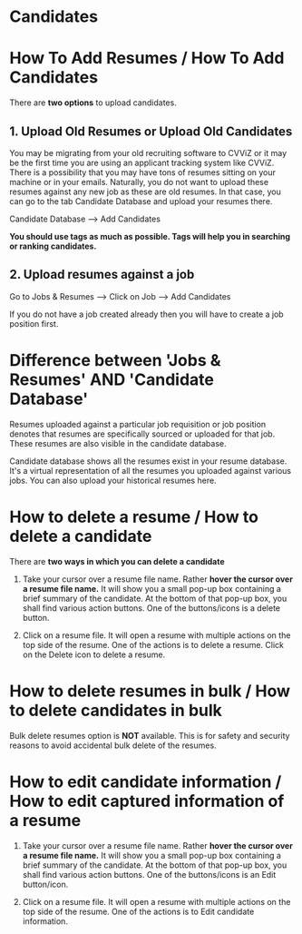 # Candidates

# How To Add Resumes / How To Add Candidates 

There are **two options** to upload candidates.

## 1. Upload Old Resumes or Upload Old Candidates

You may be migrating from your old recruiting software to CVViZ or it may be the first time you are using an applicant tracking system like CVViZ. There is a possibility that you may have tons of resumes sitting on your machine or in your emails. Naturally, you do not want to upload these resumes against any new job as these are old resumes. In that case, you can go to the tab Candidate Database and upload your resumes there. 

Candidate Database --> Add Candidates 

**You should use tags as much as possible. Tags will help you in searching or ranking candidates.** 

## 2. Upload resumes against a job

Go to Jobs & Resumes --> Click on Job --> Add Candidates

If you do not have a job created already then you will have to create a job position first. 

# Difference between 'Jobs & Resumes' AND 'Candidate Database'

Resumes uploaded against a particular job requisition or job position denotes that resumes are specifically sourced or uploaded for that job. These resumes are also visible in the candidate database.

Candidate database shows all the resumes exist in your resume database.  It's a virtual representation of all the resumes you uploaded against various jobs. You can also upload your historical resumes here. 

# How to delete a resume / How to delete a candidate

There are **two ways in which you can delete a candidate**

1. Take your cursor over a resume file name. Rather **hover the cursor over a resume file name.** It will show you a small pop-up box containing a brief summary of the candidate. At the bottom of that pop-up box, you shall find various action buttons. One of the buttons/icons is a delete button.

2. Click on a resume file. It will open a resume with multiple actions on the top side of the resume. One of the actions is to delete a resume. Click on the Delete icon to delete a resume.

# How to delete resumes in bulk / How to delete candidates in bulk

 Bulk delete resumes option is **NOT** available. This is for safety and security reasons to avoid accidental bulk delete of the resumes.

# How to edit candidate information / How to edit  captured information of a resume


1. Take your cursor over a resume file name. Rather **hover the cursor over a resume file name.** It will show you a small pop-up box containing a brief summary of the candidate. At the bottom of that pop-up box, you shall find various action buttons. One of the buttons/icons is an Edit button/icon.

2. Click on a resume file. It will open a resume with multiple actions on the top side of the resume. One of the actions is to Edit candidate information. 

